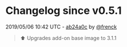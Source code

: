 # Changelog since v0.5.1

2019/05/06 10:42 UTC - [ab24a0c](https://github.com/hassio-addons/addon-spotify-connect/commit/ab24a0c7b0640bb8e841b79c8c7dd2c54a9f342e) by [@frenck](https://github.com/frenck)
> :arrow_up: Upgrades add-on base image to 3.1.1 


